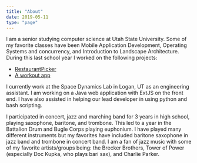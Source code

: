```yaml
---
title: "About"
date: 2019-05-11
type: "page"
---
```


I am a senior studying computer science at Utah State University. Some of my favorite classes have been Mobile Application Development, Operating Systems and concurrency, and Introduction to Landscape Architecture.
During this last school year I worked on the following projects:

* [RestaurantPicker](/projects/restaurantpicker/)
* [A workout app](https://github.com/gavinfowler/CS3200FinalProject)

<!-- [Projects](/projects/) -->

I currently work at the Space Dynamics Lab in Logan, UT as an engineering assistant. I am working on a Java web application with ExtJS on the front end. I have also assisted in helping our lead developer in using python and bash scripting.

I participated in concert, jazz and marching band for 3 years in high school, playing saxophone, baritone, and trombone. This led to a year in the Battalion Drum and Bugle Corps playing euphonium. I have played many different instruments but my favorites have included baritone saxophone in jazz band and trombone in concert band.
I am a fan of jazz music with some of my favorite artists/groups being: the Brecker Brothers, Tower of Power (especially Doc Kupka, who plays bari sax), and Charlie Parker.
